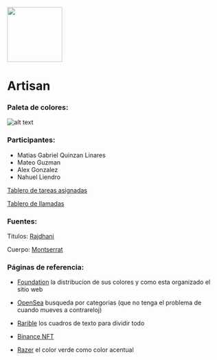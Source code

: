 <img src="https://i.imgur.com/zsqtY81.png" width="128"/>

# Artisan

### Paleta de colores:
![alt text](https://i.imgur.com/NPARW5M.png)

### Participantes:
- Matias Gabriel Quinzan Linares
- Mateo Guzman
- Alex Gonzalez
- Nahuel Liendro

[Tablero de tareas asignadas](https://efficacious-cost-b5c.notion.site/Artisan-13f5d53786f44b788e127da2e252e271) 

[Tablero de llamadas](https://efficacious-cost-b5c.notion.site/3af4ebce49d44750813cfd03c1048b97?v=713cecae61c54f3792a2017554368dfb)

### Fuentes:

Titulos: [Rajdhani](https://fonts.google.com/specimen/Rajdhani?query=Rajdhani&preview.text=%20THE%20NEW%20RAZER%20BLADE%2016%20%26%2018&preview.text_type=custom)

Cuerpo: [Montserrat](https://fonts.google.com/specimen/Montserrat?query=monts)

### Páginas de referencia:
- [Foundation](https://foundation.app/world/monolith-exhibition-x)
la distribucion de sus colores y como esta organizado el sitio web

- [OpenSea](https://opensea.io/es)
busqueda por categorias (que no tenga el problema de cuando mueves a contrareloj)

- [Rarible](https://rarible.com/)
los cuadros de texto para dividir todo

- [Binance NFT](https://www.binance.com/en/nft/home)
 
- [Razer](https://www.razer.com/)
el color verde como color acentual
